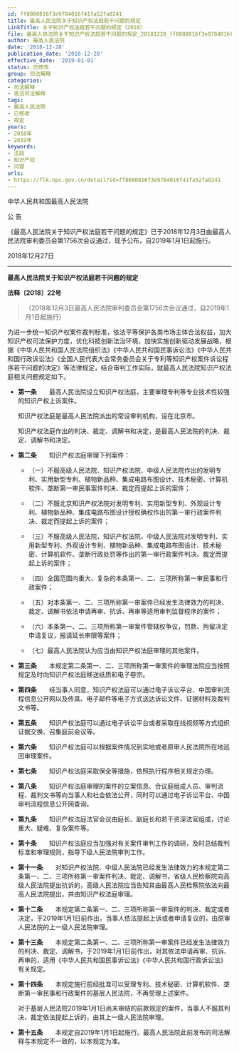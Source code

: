 ```yaml
---
id: ff8080816f3e9784016f41fa52fa0241
title: 最高人民法院关于知识产权法庭若干问题的规定
LinkTitle: 关于知识产权法庭若干问题的规定（2018）
file: 最高人民法院关于知识产权法庭若干问题的规定_20181228_ff8080816f3e9784016f41fa52fa0241.docx
author: 最高人民法院
date: '2018-12-28'
publication_date: '2018-12-28'
effective_date: '2019-01-01'
status: 已修改
group: 司法解释
categories:
- 司法解释
- 高法司法解释
tags:
- 最高人民法院
- 已修改
- 规定
years:
- 2018年
- 2019年
keywords:
- 法庭
- 知识产权
- 问题
urls:
- https://flk.npc.gov.cn/detail?id=ff8080816f3e9784016f41fa52fa0241
---
```


中华人民共和国最高人民法院

公 告

《最高人民法院关于知识产权法庭若干问题的规定》已于2018年12月3日由最高人民法院审判委员会第1756次会议通过，现予公布，自2019年1月1日起施行。

2018年12月27日

---

**最高人民法院关于知识产权法庭若干问题的规定**

**法释〔2018〕22号**

> （2018年12月3日最高人民法院审判委员会第1756次会议通过，自2019年1月1日起施行）

为进一步统一知识产权案件裁判标准，依法平等保护各类市场主体合法权益，加大知识产权司法保护力度，优化科技创新法治环境，加快实施创新驱动发展战略，根据《中华人民共和国人民法院组织法》《中华人民共和国民事诉讼法》《中华人民共和国行政诉讼法》《全国人民代表大会常务委员会关于专利等知识产权案件诉讼程序若干问题的决定》等法律规定，结合审判工作实际，就最高人民法院知识产权法庭相关问题规定如下。

- **第一条**　　最高人民法院设立知识产权法庭，主要审理专利等专业技术性较强的知识产权上诉案件。

  知识产权法庭是最高人民法院派出的常设审判机构，设在北京市。

  知识产权法庭作出的判决、裁定、调解书和决定，是最高人民法院的判决、裁定、调解书和决定。

- **第二条**　　知识产权法庭审理下列案件：

  - （一）不服高级人民法院、知识产权法院、中级人民法院作出的发明专利、实用新型专利、植物新品种、集成电路布图设计、技术秘密、计算机软件、垄断第一审民事案件判决、裁定而提起上诉的案件；

  - （二）不服北京知识产权法院对发明专利、实用新型专利、外观设计专利、植物新品种、集成电路布图设计授权确权作出的第一审行政案件判决、裁定而提起上诉的案件；

  - （三）不服高级人民法院、知识产权法院、中级人民法院对发明专利、实用新型专利、外观设计专利、植物新品种、集成电路布图设计、技术秘密、计算机软件、垄断行政处罚等作出的第一审行政案件判决、裁定而提起上诉的案件；

  - （四）全国范围内重大、复杂的本条第一、二、三项所称第一审民事和行政案件；

  - （五）对本条第一、二、三项所称第一审案件已经发生法律效力的判决、裁定、调解书依法申请再审、抗诉、再审等适用审判监督程序的案件；

  - （六）本条第一、二、三项所称第一审案件管辖权争议，罚款、拘留决定申请复议，报请延长审限等案件；

  - （七）最高人民法院认为应当由知识产权法庭审理的其他案件。

- **第三条**　　本规定第二条第一、二、三项所称第一审案件的审理法院应当按照规定及时向知识产权法庭移送纸质和电子卷宗。

- **第四条**　　经当事人同意，知识产权法庭可以通过电子诉讼平台、中国审判流程信息公开网以及传真、电子邮件等电子方式送达诉讼文件、证据材料及裁判文书等。

- **第五条**　　知识产权法庭可以通过电子诉讼平台或者采取在线视频等方式组织证据交换、召集庭前会议等。

- **第六条**　　知识产权法庭可以根据案件情况到实地或者原审人民法院所在地巡回审理案件。

- **第七条**　　知识产权法庭采取保全等措施，依照执行程序相关规定办理。

- **第八条**　　知识产权法庭审理的案件的立案信息、合议庭组成人员、审判流程、裁判文书等向当事人和社会依法公开，同时可以通过电子诉讼平台、中国审判流程信息公开网查询。

- **第九条**　　知识产权法庭法官会议由庭长、副庭长和若干资深法官组成，讨论重大、疑难、复杂案件等。

- **第十条**　　知识产权法庭应当加强对有关案件审判工作的调研，及时总结裁判标准和审理规则，指导下级人民法院审判工作。

- **第十一条**　　对知识产权法院、中级人民法院已经发生法律效力的本规定第二条第一、二、三项所称第一审案件判决、裁定、调解书，省级人民检察院向高级人民法院提出抗诉的，高级人民法院应当告知其由最高人民检察院依法向最高人民法院提出，并由知识产权法庭审理。

- **第十二条**　　本规定第二条第一、二、三项所称第一审案件的判决、裁定或者决定，于2019年1月1日前作出，当事人依法提起上诉或者申请复议的，由原审人民法院的上一级人民法院审理。

- **第十三条**　　本规定第二条第一、二、三项所称第一审案件已经发生法律效力的判决、裁定、调解书，于2019年1月1日前作出，对其依法申请再审、抗诉、再审的，适用《中华人民共和国民事诉讼法》《中华人民共和国行政诉讼法》有关规定。

- **第十四条**　　本规定施行前经批准可以受理专利、技术秘密、计算机软件、垄断第一审民事和行政案件的基层人民法院，不再受理上述案件。

  对于基层人民法院2019年1月1日尚未审结的前款规定的案件，当事人不服其判决、裁定依法提起上诉的，由其上一级人民法院审理。

- **第十五条**　　本规定自2019年1月1日起施行。最高人民法院此前发布的司法解释与本规定不一致的，以本规定为准。
